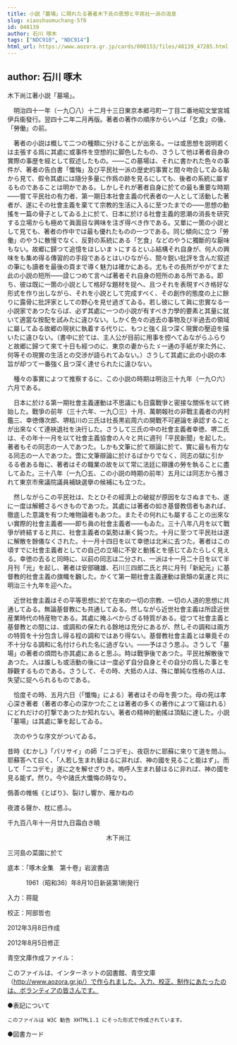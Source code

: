 ```yaml
---
title: 小説「墓場」に現れたる著者木下氏の思想と平民社一派の消息
slug: xiaoshuomuchang-5f8
id: 048139
author: 石川 啄木
tags: ["NDC910", "NDC914"]
html_url: https://www.aozora.gr.jp/cards/000153/files/48139_47285.html
---
```


## author: 石川 啄木

木下尚江著小説「墓場」。

　明治四十一年（一九〇八）十二月十三日東京本郷弓町一丁目二番地昭文堂宮城伊兵衞發行。翌四十二年二月再版。著者の著作の順序からいへば「乞食」の後、「勞働」の前。

　著者の小説は概して二つの種類に分けることが出來る。一は或思想を説明若くは主張する爲に其處に或事件を空想的に脚色したもの、さうして他は著者自身の實際の事歴を經として叙述したもの。――この墓場は、それに書かれた色々の事件が、著者の告白書「懺悔」及び平民社一派の歴史的事實と間々吻合してゐる點から見て、假令其處には隨分多量に作爲の跡を見るにしても、後者の系統に屬するものであることは明かである。しかしそれが著者自身に於ての最も重要な時期――嘗て平民社の有力者、第一期日本社會主義の代表者の一人として活動した著者が、遂にその社會主義を棄てて宗教的生活に入るに至つたまでの――思想の動搖を一篇の骨子としてゐる上に於て、日本に於ける社會主義的思潮の消長を研究する立場からも極めて眞面目な興味を注ぎ得べき作である。又單に一箇の小説として見ても、著者の作中では最も優れたものの一つである。同じ傾向に立つ「勞働」のやうに散慢でなく、反對の系統にある「乞食」などのやうに獨斷的な厭味もない。故郷に歸つて追憶をほしいまゝにするといふ結構それ自身が、何人の興味をも集め得る傳習的の手段であるとはいひながら、間々鋭い批評を含んだ叙述の筆にも讀者を最後の頁まで導く魅力は確かにある。尤もその長所がやがてまた此の小説の短所――詮じつめて言へば著者それ自身の短所のある所である。即ち、彼は既に一箇の小説として格好な題材を捉へ、且つそれを表現すべき格好な形式を作り出しながら、それを小説として完成すべく、その創作的態度の上に餘りに露骨に批評家としての野心を見せ過ぎてゐる。若し彼にして眞に忠實なる一小説家であつたならば、必ず其處に一つの小説が有すべき力學的要素と其量に就いて適當な按配を試みたに違ひない。しかく色々の過去の事物及び半過去の領域に屬してゐる故郷の現状に執着する代りに、もつと強く且つ深く現實の壓迫を描いたに違ひない。（書中に於ては、主人公が目前に用事を控へてゐながらふらりと故郷に歸つて來て十日も經つのに、東京の妻からたゞ一通の手紙が來た外に、何等その現實の生活との交渉が語られてゐない。）さうして其處に此の小説の本旨が却つて一番強く且つ深く達せられたに違ひない。



　種々の事實によつて推察するに、この小説の時期は明治三十九年（一九○六）六月である。

　日本に於ける第一期社會主義運動は不思議にも日露戰爭と密接な關係を以て終始した。戰爭の前年（三十六年、一九〇三）十月、萬朝報社の非戰主義者の内村鑑三、幸徳傳次郎、堺枯川の三氏は社長黒岩周六の開戰不可避論を承認することが出來なくて連袂退社を決行した。さうして三氏の中の社會主義者幸徳、堺二氏は、その年十一月を以て社會主義協會の人々と共に週刊「平民新聞」を起した。著者もその同志の一人であつた。しかも文筆に於て辯論に於て、實に最も有力なる同志の一人であつた。啻に文筆辯論に於けるばかりでなく、同志の獄に引かるる者ある毎に、著者はその職業の故を以て常に法廷に辯護の勞を執ることに盡してゐた。三十八年（一九〇五、この小説の時期の前年）五月には同志から推されて東京市衆議院議員補缺選擧の候補にも立つた。

　然しながらこの平民社は、たとひその經濟上の破綻が原因をなさぬまでも、遂に一度は解體さるべきものであつた。其處には著者の如き基督教信者もあれば、徹底した意識を有つた唯物論者もあつた。またその何れにも屬することの出來ない實際的社會主義者――即ち眞の社會主義者――もゐた。三十八年八月を以て戰爭が終結すると共に、社會主義者の氣勢は漸く鈍つた。十月に至つて平民社は遂に解散を餘儀なくされた。十一月十四日を以て幸徳は北米に去つた。著者はこの頃すでに社會主義者としての自己の立場に不安と動搖とを感じてゐたらしく見える。幸徳の去ると同時に、以前の同志は二分され、一派は十一月二十日を以て半月刊「光」を起し、著者は安部磯雄、石川三四郎二氏と共に月刊「新紀元」に基督教的社會主義の旗幟を飜した。かくて第一期社會主義運動は衰頽の氣運と共に明治三十九年を迎へた。

　近世社會主義はその平等思想に於て在來の一切の宗教、一切の人道的思想に共通してゐる。無論基督教にも共通してゐる。然しながら近世社會主義は所詮近世産業時代の特産物である。其處に掩ふべからざる特質がある。從つて社會主義と基督教との間には、或調和の保たれる餘地は充分にあるが、然しその調和は兩方の特質を十分包含し得る程の調和ではあり得ない。基督教社會主義とは畢竟その不十分なる調和に名付けられた名に過ぎない。――予はさう思ふ。さうして「墓場」の著者の煩悶も亦其處にあると思ふ。時は戰爭後であつた。平民社解散後であつた。人は誰しも或活動の後には一度必ず自分自身とその自分の爲した事とを靜觀するものである。さうして、その時、大抵の人は、殊に單純な性格の人は、失望に捉へられるものである。

　恰度その時、五月六日（「懺悔」による）著者はその母を喪つた。母の死は孝心深き著者（著者の孝心の深かつたことは著者の多くの著作によつて窺はれる）にどれだけの打撃であつたか知れない。著者の精神的動搖は頂點に達した。小説「墓場」は其處に筆を起してゐる。



　次のやうな序文がついてゐる。


昔時《むかし》「パリサイ」の師「ニコデモ」、夜窃かに耶蘇に來りて道を問ふ。耶蘇答へて曰く、「人若し生まれ替はるに非れば、神の國を見ること能はず」。而して「ニコデモ」遂に之を解せざりき。嗚呼人生まれ替はるに非れば、神の國を見る能ず。然り。今や諸氏大懺悔の時なり。



僞善の帷帳《とばり》、裂けし響か、雁かねの



夜渡る聲か、枕に惑ふ。



千九百八年十一月廿九日霜白き曉

　　　　　　　　　　　　　　　　木下尚江

三河島の菜園に於て















底本：「啄木全集　第十卷」岩波書店

　　　1961（昭和36）年8月10日新装第1刷発行

入力：蒋龍

校正：阿部哲也

2012年3月8日作成

2012年8月5日修正

青空文庫作成ファイル：

このファイルは、インターネットの図書館、青空文庫（http://www.aozora.gr.jp/）で作られました。入力、校正、制作にあたったのは、ボランティアの皆さんです。











●表記について


	このファイルは W3C 勧告 XHTML1.1 にそった形式で作成されています。







●図書カード